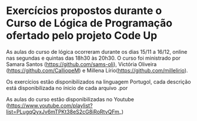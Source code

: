 # Exercícios propostos durante o Curso de Lógica de Programação ofertado pelo projeto Code Up

As aulas do curso de lógica ocorreram durante os dias 15/11 a 16/12, online nas segundas e quintas das 18h30 às 20h30. O curso foi ministrado por Samara Santos (https://github.com/sams-oli), Victória Oliveira (https://github.com/CalliopeM) e Millena Lírio(https://github.com/millelirio).

Os exercícios estão disponibilizados na linguagem Portugol, cada descrição está disponibilizada no ínicio de cada arquivo .por

As aulas do curso estão disponibilizadas no Youtube (https://www.youtube.com/playlist?list=PLugqQyxJv6mTPKt38eS2cG8iRoRtvQFm_)
